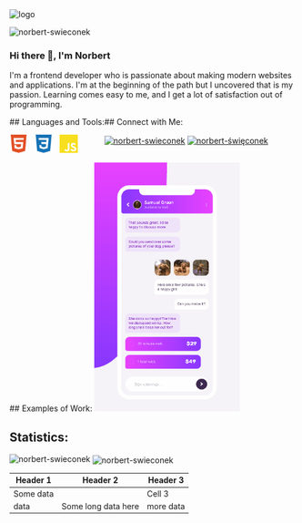 <img alt="logo" src="https://user-images.githubusercontent.com/62474258/132944808-1c72efec-d3c8-41ef-9025-379eb37eda07.png" />


<p align="left"> <img src="https://komarev.com/ghpvc/?username=norbert-swieconek&label=Profile%20views&color=0e75b6&style=flat" alt="norbert-swieconek" /> </p>

### Hi there 👋, I'm Norbert
I'm a frontend developer who is passionate about making modern websites and applications. I'm at the beginning of the path but I uncovered that is my passion. Learning comes easy to me, and I get a lot of satisfaction out of programming.

<div style="display: flex">
  <div>
    ## Languages and Tools:
    <div style="display: flex;">
      <p align="center">
        <img height="32" width="32" src="https://github.com/norbert-swieconek/norbert-swieconek/blob/main/html5.svg" alt="HTML5" /> &nbsp
        <img height="32" width="32" src="https://github.com/norbert-swieconek/norbert-swieconek/blob/main/css3.svg" alt="CSS3" /> &nbsp
        <img height="32" width="32" src="https://github.com/norbert-swieconek/norbert-swieconek/blob/main/javascript.svg" alt="JavaScript" />
      </p>
    </div>
  </div>
  <div>
    ## Connect with Me:
    <p align="center">
    <a href="https://linkedin.com/in/norbert-swieconek" target="blank"><img align="center" src="https://raw.githubusercontent.com/rahuldkjain/github-profile-      readme-generator/master/src/images/icons/Social/linked-in-alt.svg" alt="norbert-swieconek" height="30" width="40" /></a>
    <a href="https://stackoverflow.com/users/16935792/norbert-%c5%9awi%c4%99conek?tab=profile" target="blank"><img align="center"           src="https://raw.githubusercontent.com/rahuldkjain/github-profile-readme-generator/master/src/images/icons/Social/stack-overflow.svg" alt="norbert-święconek"     height="30" width="40" /></a>
    </p>
  </div>
  

</div>
## Examples of Work:
<img src="https://github.com/norbert-swieconek/norbert-swieconek/blob/main/chat-app-example.gif" width="256px" />



## Statistics:

<p><img align="left" src="https://github-readme-stats.vercel.app/api/top-langs?username=norbert-swieconek&show_icons=true&locale=en&layout=compact" alt="norbert-swieconek" /></p>

<p>&nbsp;<img align="center" src="https://github-readme-stats.vercel.app/api?username=norbert-swieconek&show_icons=true&locale=en" alt="norbert-swieconek" /></p>

| Header 1 | Header 2 | Header 3 |
| --- | --- | --------- |
| Some data | | Cell 3 |
| data | Some long data here | more data | 
